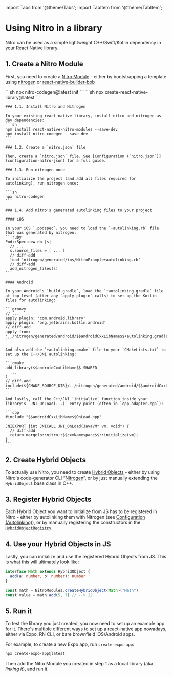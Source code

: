 ---
---

import Tabs from '@theme/Tabs';
import TabItem from '@theme/TabItem';

# Using Nitro in a library

Nitro can be used as a simple lightweight C++/Swift/Kotlin dependency in your React Native library.

## 1. Create a Nitro Module

First, you need to create a [Nitro Module](nitro-modules) - either by bootstrapping a template using [nitrogen](nitrogen) or [react-native-builder-bob](https://github.com/callstack/react-native-builder-bob)

<Tabs groupId="template-bootstrap-cli">
  <TabItem value="nitrogen" label="nitrogen" default>
    ```sh
    npx nitro-codegen@latest init
    ```
  </TabItem>
  <TabItem value="bob" label="react-native-builder-bob">
    ```sh
    npx create-react-native-library@latest
    ```
  </TabItem>
  <TabItem value="manually" label="Manually">

    ### 1.1. Install Nitro and Nitrogen

    In your existing react-native library, install nitro and nitrogen as dev dependencies:
    ```sh
    npm install react-native-nitro-modules --save-dev
    npm install nitro-codegen --save-dev
    ```

    ### 1.2. Create a `nitro.json` file

    Then, create a `nitro.json` file. See [Configuration (`nitro.json`)](configuration-nitro-json) for a full guide.

    ### 1.3. Run nitrogen once

    To initialize the project (and add all files required for autolinking), run nitrogen once:

    ```sh
    npx nitro-codegen
    ```

    ### 1.4. Add nitro's generated autolinking files to your project

    #### iOS

    In your iOS `.podspec`, you need to load the `+autolinking.rb` file that was generated by nitrogen:
    ```ruby
    Pod::Spec.new do |s|
      // ...
      s.source_files = [ ... ]
      // diff-add
      load 'nitrogen/generated/ios/NitroExample+autolinking.rb'
      // diff-add
      add_nitrogen_files(s)
    ```

    #### Android

    In your Android's `build.gradle`, load the `+autolinking.gradle` file at top-level (after any `apply plugin` calls) to set up the Kotlin files for autolinking:

    ```groovy
    // ...
    apply plugin: 'com.android.library'
    apply plugin: 'org.jetbrains.kotlin.android'
    // diff-add
    apply from: '../nitrogen/generated/android/$$androidCxxLibName$$+autolinking.gradle'
    ```

    And also add the `+autolinking.cmake` file to your `CMakeLists.txt` to set up the C++/JNI autolinking:

    ```cmake
    add_library($$androidCxxLibName$$ SHARED
      ...
    )
    // diff-add
    include(${CMAKE_SOURCE_DIR}/../nitrogen/generated/android/$$androidCxxLibName$$+autolinking.cmake)
    ```

    And lastly, call the C++/JNI `initialize` function inside your library's `JNI_OnLoad(...)` entry point (often in `cpp-adapter.cpp`):

    ```cpp
    #include "$$androidCxxLibName$$OnLoad.hpp"

    JNIEXPORT jint JNICALL JNI_OnLoad(JavaVM* vm, void*) {
      // diff-add
      return margelo::nitro::$$cxxNamespace$$::initialize(vm);
    }
    ```
  </TabItem>
</Tabs>

## 2. Create Hybrid Objects

To actually use Nitro, you need to create [Hybrid Objects](hybrid-objects) - either by using Nitro's code-generator CLI “[Nitrogen](nitrogen)”, or by just manually extending the `HybridObject` base class in C++.

## 3. Register Hybrid Objects

Each Hybrid Object you want to initialize from JS has to be registered in Nitro - either by autolinking them with Nitrogen (see [Configuration (Autolinking)](configuration-nitro-json#autolinking)), or by manually registering the constructors in the [`HybridObjectRegistry`](https://github.com/mrousavy/nitro/blob/main/packages/react-native-nitro-modules/cpp/registry/HybridObjectRegistry.hpp).

## 4. Use your Hybrid Objects in JS

Lastly, you can initialize and use the registered Hybrid Objects from JS. This is what this will ultimately look like:

```ts
interface Math extends HybridObject {
  add(a: number, b: number): number
}

const math = NitroModules.createHybridObject<Math>("Math")
const value = math.add(5, 7) // --> 12
```

## 5. Run it

To test the library you just created, you now need to set up an example app for it.
There's multiple different ways to set up a react-native app nowadays, either via Expo, RN CLI, or bare brownfield iOS/Android apps.

For example, to create a new Expo app, run `create-expo-app`:

```sh
npx create-expo-app@latest
```

Then add the Nitro Module you created in step 1 as a local library (aka _linking it_), and run it.
